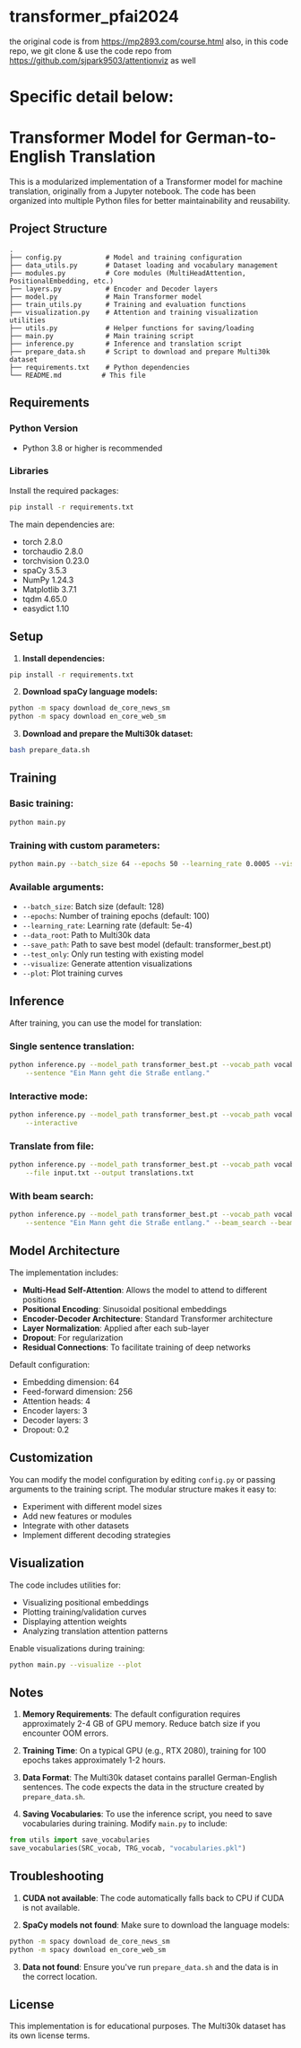 # transformer_pfai2024

the original code is from https://mp2893.com/course.html
also, in this code repo, we git clone & use the code repo from https://github.com/sjpark9503/attentionviz as well

# Specific detail below:

# Transformer Model for German-to-English Translation

This is a modularized implementation of a Transformer model for machine translation, originally from a Jupyter notebook. The code has been organized into multiple Python files for better maintainability and reusability.

## Project Structure

```
.
├── config.py           # Model and training configuration
├── data_utils.py       # Dataset loading and vocabulary management
├── modules.py          # Core modules (MultiHeadAttention, PositionalEmbedding, etc.)
├── layers.py           # Encoder and Decoder layers
├── model.py            # Main Transformer model
├── train_utils.py      # Training and evaluation functions
├── visualization.py    # Attention and training visualization utilities
├── utils.py            # Helper functions for saving/loading
├── main.py             # Main training script
├── inference.py        # Inference and translation script
├── prepare_data.sh     # Script to download and prepare Multi30k dataset
├── requirements.txt    # Python dependencies
└── README.md          # This file
```

## Requirements

### Python Version
- Python 3.8 or higher is recommended

### Libraries
Install the required packages:

```bash
pip install -r requirements.txt
```

The main dependencies are:
- torch 2.8.0
- torchaudio 2.8.0
- torchvision 0.23.0
- spaCy 3.5.3
- NumPy 1.24.3
- Matplotlib 3.7.1
- tqdm 4.65.0
- easydict 1.10

## Setup

1. **Install dependencies:**
```bash
pip install -r requirements.txt
```

2. **Download spaCy language models:**
```bash
python -m spacy download de_core_news_sm
python -m spacy download en_core_web_sm
```

3. **Download and prepare the Multi30k dataset:**
```bash
bash prepare_data.sh
```

## Training

### Basic training:
```bash
python main.py
```

### Training with custom parameters:
```bash
python main.py --batch_size 64 --epochs 50 --learning_rate 0.0005 --visualize --plot
```

### Available arguments:
- `--batch_size`: Batch size (default: 128)
- `--epochs`: Number of training epochs (default: 100)
- `--learning_rate`: Learning rate (default: 5e-4)
- `--data_root`: Path to Multi30k data
- `--save_path`: Path to save best model (default: transformer_best.pt)
- `--test_only`: Only run testing with existing model
- `--visualize`: Generate attention visualizations
- `--plot`: Plot training curves

## Inference

After training, you can use the model for translation:

### Single sentence translation:
```bash
python inference.py --model_path transformer_best.pt --vocab_path vocabularies.pkl \
    --sentence "Ein Mann geht die Straße entlang."
```

### Interactive mode:
```bash
python inference.py --model_path transformer_best.pt --vocab_path vocabularies.pkl \
    --interactive
```

### Translate from file:
```bash
python inference.py --model_path transformer_best.pt --vocab_path vocabularies.pkl \
    --file input.txt --output translations.txt
```

### With beam search:
```bash
python inference.py --model_path transformer_best.pt --vocab_path vocabularies.pkl \
    --sentence "Ein Mann geht die Straße entlang." --beam_search --beam_size 5
```

## Model Architecture

The implementation includes:
- **Multi-Head Self-Attention**: Allows the model to attend to different positions
- **Positional Encoding**: Sinusoidal positional embeddings
- **Encoder-Decoder Architecture**: Standard Transformer architecture
- **Layer Normalization**: Applied after each sub-layer
- **Dropout**: For regularization
- **Residual Connections**: To facilitate training of deep networks

Default configuration:
- Embedding dimension: 64
- Feed-forward dimension: 256
- Attention heads: 4
- Encoder layers: 3
- Decoder layers: 3
- Dropout: 0.2

## Customization

You can modify the model configuration by editing `config.py` or passing arguments to the training script. The modular structure makes it easy to:
- Experiment with different model sizes
- Add new features or modules
- Integrate with other datasets
- Implement different decoding strategies

## Visualization

The code includes utilities for:
- Visualizing positional embeddings
- Plotting training/validation curves
- Displaying attention weights
- Analyzing translation attention patterns

Enable visualizations during training:
```bash
python main.py --visualize --plot
```

## Notes

1. **Memory Requirements**: The default configuration requires approximately 2-4 GB of GPU memory. Reduce batch size if you encounter OOM errors.

2. **Training Time**: On a typical GPU (e.g., RTX 2080), training for 100 epochs takes approximately 1-2 hours.

3. **Data Format**: The Multi30k dataset contains parallel German-English sentences. The code expects the data in the structure created by `prepare_data.sh`.

4. **Saving Vocabularies**: To use the inference script, you need to save vocabularies during training. Modify `main.py` to include:
```python
from utils import save_vocabularies
save_vocabularies(SRC_vocab, TRG_vocab, "vocabularies.pkl")
```

## Troubleshooting

1. **CUDA not available**: The code automatically falls back to CPU if CUDA is not available.

2. **SpaCy models not found**: Make sure to download the language models:
```bash
python -m spacy download de_core_news_sm
python -m spacy download en_core_web_sm
```

3. **Data not found**: Ensure you've run `prepare_data.sh` and the data is in the correct location.

## License

This implementation is for educational purposes. The Multi30k dataset has its own license terms.

